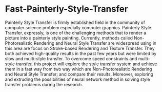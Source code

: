 # Fast-Painterly-Style-Transfer
Painterly Style Transfer is firmly established field in the community of computer science problem especially computer graphics. Painterly Style Transfer, expressly, is one of the challenging methods that to render a picture into a painterly style painting. Currently, methods called Non-Photorealistic Rendering and Neural Style Transfer are widespread using in this area are focus on Stroke-based Rendering and Texture Transfer. They both achieved high-quality results in the past few years but were limited by slow and multi-style transfer. To overcome speed constraints and multi-style transfer, this project will explore the style transfer system and achieve them in a fast way from two way which are Non-Photorealistic Rendering and Neural Style Transfer; and compare their results. Moreover, exploring and extruding the possibilities of neural network method in solving style transfer problems during the research. 
